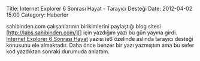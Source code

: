 Title: Internet Explorer 6 Sonrası Hayat - Tarayıcı Desteği
Date: 2012-04-02 15:00
Category: Haberler

sahibinden.com çalışanlarının birikimlerini paylaştığı blog sitesi
[http://labs.sahibinden.com/][] için yazdığım yazı bu gün yayına girdi.
[Internet Explorer 6 Sonrası Hayat][] yazısı ie6 özelinde aslında
tarayıcı desteği konusunu ele almaktadır. Daha önce benzer bir yazı
yazmıştım ama bu sefer kod yazdıktan sonraki durumuda anlattım.

  [http://labs.sahibinden.com/]: http://labs.sahibinden.com/
  [Internet Explorer 6 Sonrası Hayat]: http://labs.sahibinden.com/yazi/internet-explorer-6-sonrasi-hayat/
